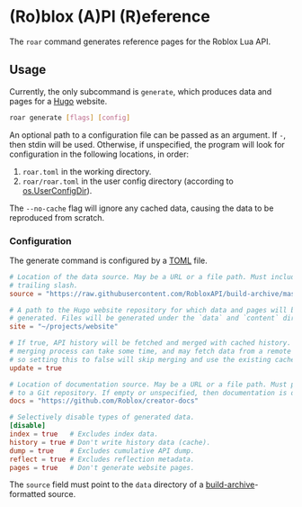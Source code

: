 # (Ro)blox (A)PI (R)eference
The `roar` command generates reference pages for the Roblox Lua API.

## Usage
Currently, the only subcommand is `generate`, which produces data and pages for
a [Hugo][hugo] website.

```bash
roar generate [flags] [config]
```

An optional path to a configuration file can be passed as an argument. If `-`,
then stdin will be used. Otherwise, if unspecified, the program will look for
configuration in the following locations, in order:

1. `roar.toml` in the working directory.
2. `roar/roar.toml` in the user config directory (according to
   [os.UserConfigDir][userconfigdir]).

The `--no-cache` flag will ignore any cached data, causing the data to be
reproduced from scratch.

### Configuration
The generate command is configured by a [TOML][toml] file.

```toml
# Location of the data source. May be a URL or a file path. Must include a
# trailing slash.
source = "https://raw.githubusercontent.com/RobloxAPI/build-archive/master/data/"

# A path to the Hugo website repository for which data and pages will be
# generated. Files will be generated under the `data` and `content` directories.
site = "~/projects/website"

# If true, API history will be fetched and merged with cached history. The
# merging process can take some time, and may fetch data from a remote source,
# so setting this to false will skip merging and use the existing cache instead.
update = true

# Location of documentation source. May be a URL or a file path. Must point
# to a Git repository. If empty or unspecified, then documentation is disabled.
docs = "https://github.com/Roblox/creator-docs"

# Selectively disable types of generated data.
[disable]
index = true   # Excludes index data.
history = true # Don't write history data (cache).
dump = true    # Excludes cumulative API dump.
reflect = true # Excludes reflection metadata.
pages = true   # Don't generate website pages.
```

The `source` field must point to the `data` directory of a
[build-archive][build-archive]-formatted source.

[hugo]: https://gohugo.io/
[userconfigdir]: https://pkg.go.dev/os#UserConfigDir
[toml]: https://toml.io
[build-archive]: https://github.com/RobloxAPI/build-archive
